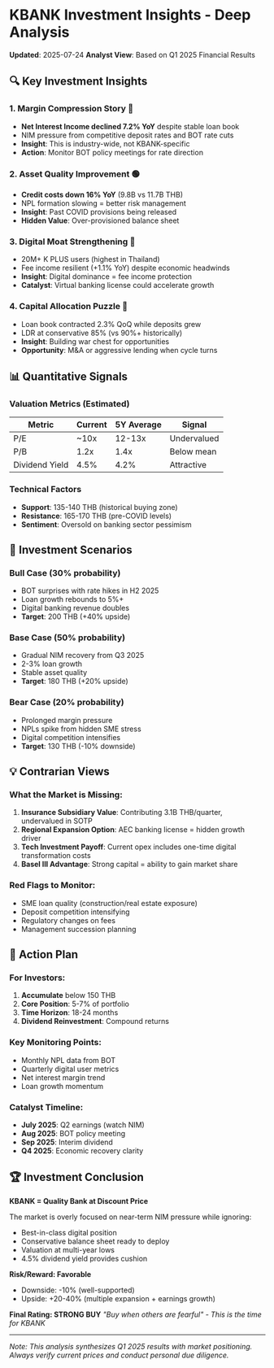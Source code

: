 # KBANK Investment Insights - Deep Analysis
**Updated**: 2025-07-24
**Analyst View**: Based on Q1 2025 Financial Results

## 🔍 Key Investment Insights

### 1. **Margin Compression Story** 🔴
- **Net Interest Income declined 7.2% YoY** despite stable loan book
- NIM pressure from competitive deposit rates and BOT rate cuts
- **Insight**: This is industry-wide, not KBANK-specific
- **Action**: Monitor BOT policy meetings for rate direction

### 2. **Asset Quality Improvement** 🟢
- **Credit costs down 16% YoY** (9.8B vs 11.7B THB)
- NPL formation slowing = better risk management
- **Insight**: Past COVID provisions being released
- **Hidden Value**: Over-provisioned balance sheet

### 3. **Digital Moat Strengthening** 💎
- 20M+ K PLUS users (highest in Thailand)
- Fee income resilient (+1.1% YoY) despite economic headwinds
- **Insight**: Digital dominance = fee income protection
- **Catalyst**: Virtual banking license could accelerate growth

### 4. **Capital Allocation Puzzle** 🧩
- Loan book contracted 2.3% QoQ while deposits grew
- LDR at conservative 85% (vs 90%+ historically)
- **Insight**: Building war chest for opportunities
- **Opportunity**: M&A or aggressive lending when cycle turns

## 📊 Quantitative Signals

### Valuation Metrics (Estimated)
| Metric | Current | 5Y Average | Signal |
|--------|---------|------------|---------|
| P/E | ~10x | 12-13x | Undervalued |
| P/B | 1.2x | 1.4x | Below mean |
| Dividend Yield | 4.5% | 4.2% | Attractive |

### Technical Factors
- **Support**: 135-140 THB (historical buying zone)
- **Resistance**: 165-170 THB (pre-COVID levels)
- **Sentiment**: Oversold on banking sector pessimism

## 🎯 Investment Scenarios

### Bull Case (30% probability)
- BOT surprises with rate hikes in H2 2025
- Loan growth rebounds to 5%+ 
- Digital banking revenue doubles
- **Target**: 200 THB (+40% upside)

### Base Case (50% probability)
- Gradual NIM recovery from Q3 2025
- 2-3% loan growth
- Stable asset quality
- **Target**: 180 THB (+20% upside)

### Bear Case (20% probability)
- Prolonged margin pressure
- NPLs spike from hidden SME stress
- Digital competition intensifies
- **Target**: 130 THB (-10% downside)

## 💡 Contrarian Views

### What the Market is Missing:
1. **Insurance Subsidiary Value**: Contributing 3.1B THB/quarter, undervalued in SOTP
2. **Regional Expansion Option**: AEC banking license = hidden growth driver
3. **Tech Investment Payoff**: Current opex includes one-time digital transformation costs
4. **Basel III Advantage**: Strong capital = ability to gain market share

### Red Flags to Monitor:
- SME loan quality (construction/real estate exposure)
- Deposit competition intensifying
- Regulatory changes on fees
- Management succession planning

## 🚀 Action Plan

### For Investors:
1. **Accumulate** below 150 THB
2. **Core Position**: 5-7% of portfolio
3. **Time Horizon**: 18-24 months
4. **Dividend Reinvestment**: Compound returns

### Key Monitoring Points:
- Monthly NPL data from BOT
- Quarterly digital user metrics
- Net interest margin trend
- Loan growth momentum

### Catalyst Timeline:
- **July 2025**: Q2 earnings (watch NIM)
- **Aug 2025**: BOT policy meeting
- **Sep 2025**: Interim dividend
- **Q4 2025**: Economic recovery clarity

## 🏆 Investment Conclusion

**KBANK = Quality Bank at Discount Price**

The market is overly focused on near-term NIM pressure while ignoring:
- Best-in-class digital position
- Conservative balance sheet ready to deploy
- Valuation at multi-year lows
- 4.5% dividend yield provides cushion

**Risk/Reward: Favorable**
- Downside: -10% (well-supported)
- Upside: +20-40% (multiple expansion + earnings growth)

**Final Rating: STRONG BUY** 
*"Buy when others are fearful" - This is the time for KBANK*

---
*Note: This analysis synthesizes Q1 2025 results with market positioning. Always verify current prices and conduct personal due diligence.*